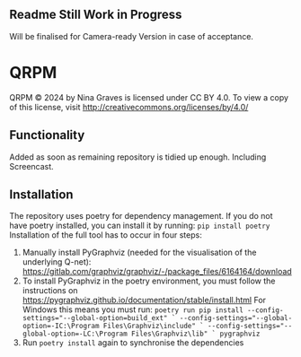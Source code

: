 ## Readme Still Work in Progress
Will be finalised for Camera-ready Version in case of acceptance. 

# QRPM


QRPM © 2024 by Nina Graves is licensed under CC BY 4.0. To view a copy of this license, visit http://creativecommons.org/licenses/by/4.0/

## Functionality
Added as soon as remaining repository is tidied up enough. Including Screencast.

## Installation
The repository uses poetry for dependency management. If you do not have poetry installed, you can install it by running:
```pip install poetry```
Installation of the full tool has to occur in four steps:
1. Manually install PyGraphviz (needed for the visualisation of the underlying Q-net): https://gitlab.com/graphviz/graphviz/-/package_files/6164164/download
2. To install PyGraphviz in the poetry environment, you must follow the instructions on https://pygraphviz.github.io/documentation/stable/install.html
For Windows this means you must run:
```poetry run pip install --config-settings="--global-option=build_ext" `
              --config-settings="--global-option=-IC:\Program Files\Graphviz\include" `
              --config-settings="--global-option=-LC:\Program Files\Graphviz\lib" `
              pygraphviz```
3. Run ```poetry install``` again to synchronise the dependencies

